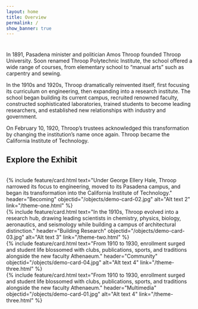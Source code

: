 ```yaml
---
layout: home
title: Overview
permalink: /
show_banner: true
---
```

<div class="body-container overview">

<h1 id="page-menu-label" class="section-title"></h1>

<p>In 1891, Pasadena minister and politician Amos Throop founded Throop University. Soon renamed Throop Polytechnic Institute, the school offered a wide range of courses, from elementary school to “manual arts” such as carpentry and sewing.</p>

<p>In the 1910s and 1920s, Throop dramatically reinvented itself, first focusing its curriculum on engineering, then expanding into a research institute. The school began building its current campus, recruited renowned faculty, constructed sophisticated laboratories, trained students to become leading researchers, and established new relationships with industry and government.</p>

<p>On February 10, 1920, Throop’s trustees acknowledged this transformation by changing the institution’s name once again. Throop became the California Institute of Technology. </p>

</div>

## Explore the Exhibit

<br>

<div class="container">
  <div class="row row-cols-1 row-cols-sm-2 row-cols-md-4 g-4 justify-content-center">
    <div class="col card-becoming"> 
      {% include feature/card.html text="Under George Ellery Hale, Throop narrowed its focus to engineering, moved to its Pasadena campus, and began its transformation into the California Institute of Technology." header="Becoming" objectid="/objects/demo-card-02.jpg" alt="Alt text 2" link="/theme-one.html" %}
    </div>
    <div class="col card-building-research">
      {% include feature/card.html text="In the 1910s, Throop evolved into a research hub, drawing leading scientists in chemistry, physics, biology, aeronautics, and seismology while building a campus of architectural distinction." header="Building Research" objectid="/objects/demo-card-03.jpg" alt="Alt text 3" link="/theme-two.html" %}
    </div>
    <div class="col card-community">
      {% include feature/card.html text="From 1910 to 1930, enrollment surged and student life blossomed with clubs, publications, sports, and traditions alongside the new faculty Athenaeum." header="Community" objectid="/objects/demo-card-04.jpg" alt="Alt text 4" link="/theme-three.html" %}
    </div>
    <div class="col card-multimedia">
      {% include feature/card.html text="From 1910 to 1930, enrollment surged and student life blossomed with clubs, publications, sports, and traditions alongside the new faculty Athenaeum." header="Multimedia" objectid="/objects/demo-card-01.jpg" alt="Alt text 4" link="/theme-three.html" %}
    </div>
  </div>
</div>

<br>

